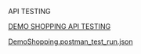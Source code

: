 API TESTING

[DEMO SHOPPING API TESTING](https://www.postman.com/spacecraft-geologist-70414751/workspace/junior/collection/40691067-26777d1b-1ca5-4b1f-a4ef-44d525228e1c?action=share&creator=40691067&active-environment=40691067-cede7ad9-b9ba-424b-9caf-ae10f5960844)

[DemoShopping.postman_test_run.json](https://github.com/user-attachments/files/22576633/DemoShopping.postman_test_run.json)
